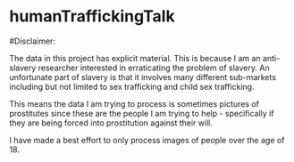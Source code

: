 humanTraffickingTalk
====================

#Disclaimer:

The data in this project has explicit material.  This is because I am an anti-slavery researcher interested in erraticating the problem of slavery.  An unfortunate part of slavery is that it involves many different sub-markets including but not limited to sex trafficking and child sex trafficking.

This means the data I am trying to process is sometimes pictures of prostitutes since these are the people I am trying to help - specifically if they are being forced into prostitution against their will.

I have made a best effort to only process images of people over the age of 18.
